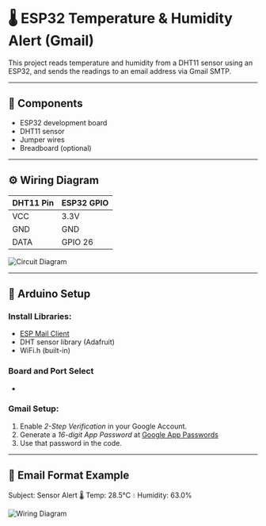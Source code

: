 # 🌡 ESP32 Temperature & Humidity Alert (Gmail)

This project reads temperature and humidity from a DHT11 sensor using an ESP32, and sends the readings to an email address via Gmail SMTP.

---

## 🔧 Components

- ESP32 development board
- DHT11 sensor
- Jumper wires
- Breadboard (optional)

---

## ⚙ Wiring Diagram

| DHT11 Pin | ESP32 GPIO |
|-----------|------------|
| VCC       | 3.3V       |
| GND       | GND        |
| DATA      | GPIO 26    |

![Circuit Diagram](https://i.imgur.com/V4K8pVR.png) 

---

## 🔌 Arduino Setup

### Install Libraries:
- [ESP Mail Client](https://github.com/mobizt/ESP-Mail-Client)
- DHT sensor library (Adafruit)
- WiFi.h (built-in)

### Board and Port Select
  - 

### Gmail Setup:
1. Enable *2-Step Verification* in your Google Account.
2. Generate a *16-digit App Password* at [Google App Passwords](https://myaccount.google.com/apppasswords)
3. Use that password in the code.

---

## 📩 Email Format Example
 Subject: Sensor Alert
🌡 Temp: 28.5°C 💧 Humidity: 63.0%


![Wiring Diagram](diagram.png)
